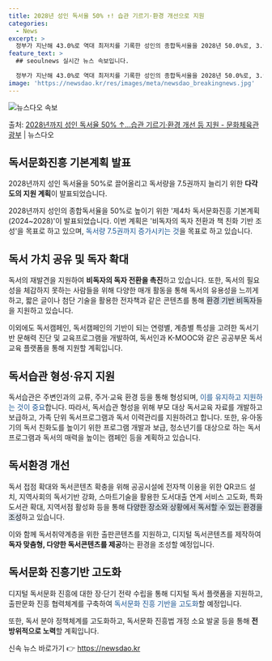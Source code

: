 ```yaml
---
title: 2028년 성인 독서율 50% ↑! 습관 기르기·환경 개선으로 지원
categories:
  - News
excerpt: >
  정부가 지난해 43.0%로 역대 최저치를 기록한 성인의 종합독서율을 2028년 50.0%로, 3.9권이었던 …
feature_text: >
  ## seoulnews 실시간 뉴스 속보입니다.

  정부가 지난해 43.0%로 역대 최저치를 기록한 성인의 종합독서율을 2028년 50.0%로, 3.9권이었던 …
image: 'https://newsdao.kr/res/images/meta/newsdao_breakingnews.jpg'
---
```


![뉴스다오 속보](https://newsdao.kr/res/images/meta/newsdao_breakingnews.jpg)

<p>출처: <a href="https://newsdao.kr/3623" rel="dofollow">2028년까지 성인 독서율 50% ↑…습관 기르기·환경 개선 등 지원 - 문화체육관광부</a> | 뉴스다오</p>

<h2 data-ke-size="size26">독서문화진흥 기본계획 발표</h2>
2028년까지 성인 독서율을 50%로 끌어올리고 독서량을 7.5권까지 늘리기 위한 <b>다각도의 지원 계획</b>이 발표되었습니다.

2028년까지 성인의 종합독서율을 50%로 높이기 위한 '제4차 독서문화진흥 기본계획(2024~2028)'이 발표되었습니다. 이번 계획은 '비독자의 독자 전환과 책 친화 기반 조성'을 목표로 하고 있으며, <span style="color: #1a5490;">독서량 7.5권까지 증가시키는 것</span>을 목표로 하고 있습니다.

<h2 data-ke-size="size26">독서 가치 공유 및 독자 확대</h2>
독서의 재발견을 지원하여 <b>비독자의 독자 전환을 촉진</b>하고 있습니다. 또한, 독서의 필요성을 체감하지 못하는 사람들을 위해 다양한 매개 활동을 통해 독서의 유용성을 느끼게 하고, 짧은 글이나 첨단 기술을 활용한 전자책과 같은 콘텐츠를 통해 <span style="background-color: #21538527;">환경 기반 비독자</span>들을 지원하고 있습니다.

이외에도 독서캠페인, 독서캠페인의 기반이 되는 연령별, 계층별 특성을 고려한 독서기반 문해력 진단 및 교육프로그램을 개발하여, 독서인과 K-MOOC와 같은 공공부문 독서 교육 플랫폼을 통해 지원할 계획입니다.

<h2 data-ke-size="size26">독서습관 형성·유지 지원</h2>
독서습관은 주변인과의 교류, 주거·교육 환경 등을 통해 형성되며, <span style="color: #1a5490;">이를 유지하고 지원하는 것이 중요</span>합니다. 따라서, 독서습관 형성을 위해 부모 대상 독서교육 자료를 개발하고 보급하고, 가족 단위 독서프로그램과 독서 이력관리를 지원하려고 합니다. 또한, 유·아동기의 독서 친화도를 높이기 위한 프로그램 개발과 보급, 청소년기를 대상으로 하는 독서프로그램과 독서의 매력을 높이는 캠페인 등을 계획하고 있습니다.

<h2 data-ke-size="size26">독서환경 개선</h2>
독서 접점 확대와 독서콘텐츠 확충을 위해 공공시설에 전자책 이용을 위한 QR코드 설치, 지역사회의 독서기반 강화, 스마트기술을 활용한 도서대출 연계 서비스 고도화, 특화도서관 확대, 지역서점 활성화 등을 통해 <span style="background-color: #21538527;">다양한 장소와 상황에서 독서할 수 있는 환경을 조성</span>하고 있습니다.

이와 함께 독서취약계층을 위한 출판콘텐츠를 지원하고, 디지털 독서콘텐츠를 제작하여 <b>독자 맞춤형, 다양한 독서콘텐츠를 제공</b>하는 환경을 조성할 예정입니다.

<h2 data-ke-size="size26">독서문화 진흥기반 고도화</h2>
디지털 독서문화 진흥에 대한 장·단기 전략 수립을 통해 디지털 독서 플랫폼을 지원하고, 출판문화 진흥 협력체계를 구축하여 <span style="color: #1a5490;">독서문화 진흥 기반을 고도화</span>할 예정입니다.

또한, 독서 분야 정책체계를 고도화하고, 독서문화 진흥법 개정 소요 발굴 등을 통해 <b>전방위적으로 노력</b>할 계획입니다. 

신속 뉴스 바로가기 👉 <a href="https://newsdao.kr" rel="dofollow">https://newsdao.kr</a>


